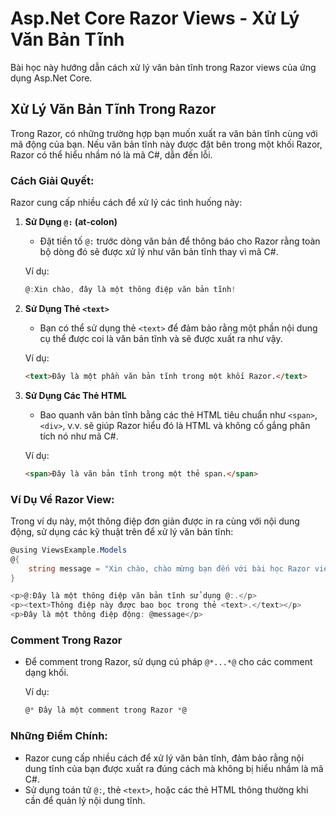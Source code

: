 
# Asp.Net Core Razor Views - Xử Lý Văn Bản Tĩnh

Bài học này hướng dẫn cách xử lý văn bản tĩnh trong Razor views của ứng dụng Asp.Net Core.

## Xử Lý Văn Bản Tĩnh Trong Razor

Trong Razor, có những trường hợp bạn muốn xuất ra văn bản tĩnh cùng với mã động của bạn. Nếu văn bản tĩnh này được đặt bên trong một khối Razor, Razor có thể hiểu nhầm nó là mã C#, dẫn đến lỗi.

### Cách Giải Quyết:

Razor cung cấp nhiều cách để xử lý các tình huống này:

1. **Sử Dụng `@:` (at-colon)**
   - Đặt tiền tố `@:` trước dòng văn bản để thông báo cho Razor rằng toàn bộ dòng đó sẽ được xử lý như văn bản tĩnh thay vì mã C#.
   
   Ví dụ:
   ```csharp
   @:Xin chào, đây là một thông điệp văn bản tĩnh!
   ```

2. **Sử Dụng Thẻ `<text>`**
   - Bạn có thể sử dụng thẻ `<text>` để đảm bảo rằng một phần nội dung cụ thể được coi là văn bản tĩnh và sẽ được xuất ra như vậy.

   Ví dụ:
   ```html
   <text>Đây là một phần văn bản tĩnh trong một khối Razor.</text>
   ```

3. **Sử Dụng Các Thẻ HTML**
   - Bao quanh văn bản tĩnh bằng các thẻ HTML tiêu chuẩn như `<span>`, `<div>`, v.v. sẽ giúp Razor hiểu đó là HTML và không cố gắng phân tích nó như mã C#.

   Ví dụ:
   ```html
   <span>Đây là văn bản tĩnh trong một thẻ span.</span>
   ```

### Ví Dụ Về Razor View:

Trong ví dụ này, một thông điệp đơn giản được in ra cùng với nội dung động, sử dụng các kỹ thuật trên để xử lý văn bản tĩnh:

```csharp
@using ViewsExample.Models
@{
    string message = "Xin chào, chào mừng bạn đến với bài học Razor views!";
}

<p>@:Đây là một thông điệp văn bản tĩnh sử dụng @:.</p>
<p><text>Thông điệp này được bao bọc trong thẻ <text>.</text></p>
<p>Đây là một thông điệp động: @message</p>
```

### Comment Trong Razor

- Để comment trong Razor, sử dụng cú pháp `@*...*@` cho các comment dạng khối.
  
  Ví dụ:
  ```csharp
  @* Đây là một comment trong Razor *@
  ```

### Những Điểm Chính:

- Razor cung cấp nhiều cách để xử lý văn bản tĩnh, đảm bảo rằng nội dung tĩnh của bạn được xuất ra đúng cách mà không bị hiểu nhầm là mã C#.
- Sử dụng toán tử `@:`, thẻ `<text>`, hoặc các thẻ HTML thông thường khi cần để quản lý nội dung tĩnh.


